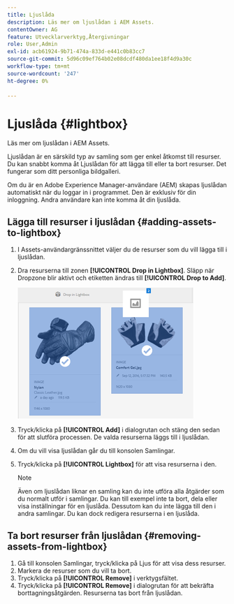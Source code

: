 ```yaml
---
title: Ljuslåda
description: Läs mer om ljuslådan i AEM Assets.
contentOwner: AG
feature: Utvecklarverktyg,Återgivningar
role: User,Admin
exl-id: acb61924-9b71-474a-833d-e441c0b83cc7
source-git-commit: 5d96c09ef764b02e08dcdf480da1ee18f4d9a30c
workflow-type: tm+mt
source-wordcount: '247'
ht-degree: 0%

---
```


# Ljuslåda {#lightbox}

Läs mer om ljuslådan i AEM Assets.

Ljuslådan är en särskild typ av samling som ger enkel åtkomst till resurser. Du kan snabbt komma åt Ljuslådan för att lägga till eller ta bort resurser. Det fungerar som ditt personliga bildgalleri.

Om du är en Adobe Experience Manager-användare (AEM) skapas ljuslådan automatiskt när du loggar in i programmet. Den är exklusiv för din inloggning. Andra användare kan inte komma åt din ljuslåda.

## Lägga till resurser i ljuslådan {#adding-assets-to-lightbox}

1. I Assets-användargränssnittet väljer du de resurser som du vill lägga till i ljuslådan.
1. Dra resurserna till zonen **[!UICONTROL Drop in Lightbox]**. Släpp när Dropzone blir aktivt och etiketten ändras till **[!UICONTROL Drop to Add]**.

   ![add_to_lightbox](assets/add_to_lightbox.png)

1. Tryck/klicka på **[!UICONTROL Add]** i dialogrutan och stäng den sedan för att slutföra processen. De valda resurserna läggs till i ljuslådan.
1. Om du vill visa ljuslådan går du till konsolen Samlingar.
1. Tryck/klicka på **[!UICONTROL Lightbox]** för att visa resurserna i den.

   >[!NOTE]
   >
   >Även om ljuslådan liknar en samling kan du inte utföra alla åtgärder som du normalt utför i samlingar. Du kan till exempel inte ta bort, dela eller visa inställningar för en ljuslåda. Dessutom kan du inte lägga till den i andra samlingar. Du kan dock redigera resurserna i en ljuslåda.

## Ta bort resurser från ljuslådan {#removing-assets-from-lightbox}

1. Gå till konsolen Samlingar, tryck/klicka på Ljus för att visa dess resurser.
1. Markera de resurser som du vill ta bort.
1. Tryck/klicka på **[!UICONTROL Remove]** i verktygsfältet.
1. Tryck/klicka på **[!UICONTROL Remove]** i dialogrutan för att bekräfta borttagningsåtgärden. Resurserna tas bort från ljuslådan.
